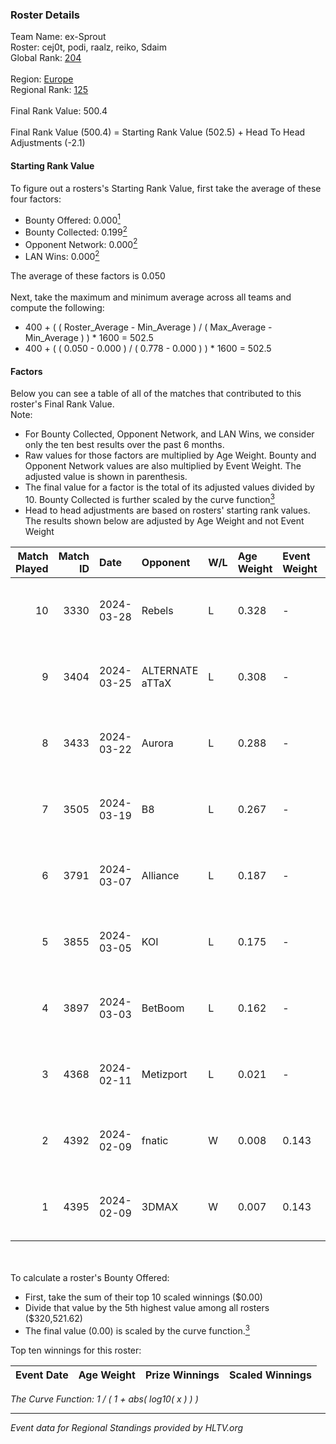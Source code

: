 ### Roster Details<br />
Team Name: ex-Sprout<br />
Roster: cej0t, podi, raalz, reiko, Sdaim<br />
Global Rank: [204](../standings_global.md)<br />
<br />
Region: [Europe]( ../standings_europe.md)<br />
Regional Rank: [125]( ../standings_europe.md)<br />
<br />
Final Rank Value:  500.4<br />
<br />
Final Rank Value (500.4) = Starting Rank Value (502.5) + Head To Head Adjustments (-2.1)<br />

#### Starting Rank Value<br />
To figure out a rosters's Starting Rank Value, first take the average of these four factors:<br />
- Bounty Offered: 0.000[<sup>1</sup>](#table2)
- Bounty Collected: 0.199[<sup>2</sup>](#table1)
- Opponent Network: 0.000[<sup>2</sup>](#table1)
- LAN Wins: 0.000[<sup>2</sup>](#table1)

The average of these factors is 0.050<br />
<br />
Next, take the maximum and minimum average across all teams and compute the following:<br />
- 400 + ( ( Roster_Average - Min_Average ) / ( Max_Average - Min_Average ) ) * 1600 = 502.5
- 400 + ( ( 0.050 - 0.000 ) / ( 0.778 - 0.000 ) ) * 1600 = 502.5


#### Factors<br />
Below you can see a table of all of the matches that contributed to this roster's Final Rank Value.<br />
Note:<br />

- For Bounty Collected, Opponent Network, and LAN Wins, we consider only the ten best results over the past 6 months.
- Raw values for those factors are multiplied by Age Weight. Bounty and Opponent Network values are also multiplied by Event Weight. The adjusted value is shown in parenthesis.
- The final value for a factor is the total of its adjusted values divided by 10. Bounty Collected is further scaled by the curve function[<sup>3</sup>](#curveFunction)
- Head to head adjustments are based on rosters' starting rank values. The results shown below are adjusted by Age Weight and not Event Weight
<span id="table1"></span><br />


| Match Played | Match ID | Date       | Opponent        | W/L | Age Weight | Event Weight | Bounty Collected | Opponent Network | LAN Wins  | H2H Adj. | Roster                               |
| -: | -: | :- | :- | :- | :- | :- | :- | :- | :- | -: | :- |
|           10 |     3330 | 2024-03-28 | Rebels          | L   | 0.328      | -            | -                | -                | -         |    -0.62 | cej0t, podi, raalz, reiko, Sdaim     |
|            9 |     3404 | 2024-03-25 | ALTERNATE aTTaX | L   | 0.308      | -            | -                | -                | -         |    -0.63 | cej0t, podi, raalz, reiko, Sdaim     |
|            8 |     3433 | 2024-03-22 | Aurora          | L   | 0.288      | -            | -                | -                | -         |    -0.01 | cej0t, podi, raalz, reiko, Sdaim     |
|            7 |     3505 | 2024-03-19 | B8              | L   | 0.267      | -            | -                | -                | -         |    -0.30 | cej0t, podi, raalz, reiko, Sdaim     |
|            6 |     3791 | 2024-03-07 | Alliance        | L   | 0.187      | -            | -                | -                | -         |    -0.73 | cej0t, raalz, reiko, Sdaim, sL1m3    |
|            5 |     3855 | 2024-03-05 | KOI             | L   | 0.175      | -            | -                | -                | -         |    -0.21 | cej0t, raalz, reiko, Sdaim, sL1m3    |
|            4 |     3897 | 2024-03-03 | BetBoom         | L   | 0.162      | -            | -                | -                | -         |    -0.03 | Buzz, cej0t, raalz, reiko, sL1m3     |
|            3 |     4368 | 2024-02-11 | Metizport       | L   | 0.021      | -            | -                | -                | -         |    -0.06 | Anlelele, cej0t, raalz, Sdaim, sL1m3 |
|            2 |     4392 | 2024-02-09 | fnatic          | W   | 0.008      | 0.143        | 0.371 (0.000)    | 0.680 (0.001)    | 0 (0.000) |     0.24 | Anlelele, cej0t, raalz, Sdaim, sL1m3 |
|            1 |     4395 | 2024-02-09 | 3DMAX           | W   | 0.007      | 0.143        | 0.510 (0.001)    | 1.000 (0.001)    | 0 (0.000) |     0.23 | Anlelele, cej0t, raalz, Sdaim, sL1m3 |

<br />
<span id="table2"></span><br />
To calculate a roster's Bounty Offered:<br />

- First, take the sum of their top 10 scaled winnings ($0.00)
- Divide that value by the 5th highest value among all rosters ($320,521.62)
- The final value (0.00) is scaled by the curve function.[<sup>3</sup>](#curveFunction)

Top ten winnings for this roster:<br />

| Event Date | Age Weight | Prize Winnings | Scaled Winnings |
| :- | -: | :- | :- |


<span id="curveFunction"></span>_The Curve Function: 1 / ( 1 + abs( log10( x ) ) )_<br />

---
_Event data for Regional Standings provided by HLTV.org_<br />
